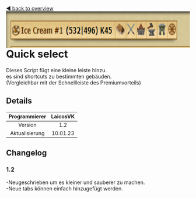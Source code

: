 [◀️ back to overview](https://github.com/laicosvk/DSS#Downloads "back to overview")
<img align="right" height="100" src="picture.png">

# Quick select
Dieses Script fügt eine kleine leiste hinzu.</br>
es sind shortcuts zu bestimmten gebäuden.</br>
(Vergleichbar mit der Schnellleiste des Premiumvorteils)

## Details
| Programmierer | LaicosVK |
| :---: | :---: |
| Version | 1.2 |
| Aktualisierung | 10.01.23 |

## Changelog
### 1.2
-Neugeschrieben um es kleiner und sauberer zu machen.</br>
-Neue tabs können einfach hinzugefügt werden.
